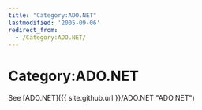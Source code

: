 ```yaml
---
title: "Category:ADO.NET"
lastmodified: '2005-09-06'
redirect_from:
  - /Category:ADO.NET/
---
```


Category:ADO.NET
================

See [ADO.NET]({{ site.github.url }}/ADO.NET "ADO.NET")

